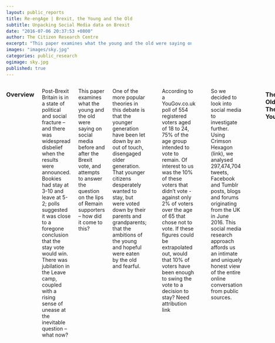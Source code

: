 ```yaml
---
layout: public_reports
title: Re-engAge | Brexit, the Young and the Old
subtitle: Unpacking Social Media data on Brexit 
date: "2016-07-06 20:37:53 +0800"
author: The Citizen Research Centre
excerpt: "This paper examines what the young and the old were saying on social media before and after the Brexit vote, and attempts to answer the question on the lips of Remain supporters – how did it come to this?"
images: "images/sky.jpg"
categories: public_research
ogimage: sky.jpg
published: true
---
```

<div class="row">
    <div class='medium-2 large-2 columns'>
        <div class='spacing'></div>
    </div>
<div class='medium-8 large-8 columns'>
<h3>Overview</h3>
<p>Post-Brexit Britain is in a state of political and social fracture – and there was widespread disbelief when the results were announced. Bookies had stay at 3-10 and leave at 5-2; polls suggested it was close to a foregone conclusion that the stay vote would win. There was jubilation in the Leave camp, coupled with a rising sense of unease at the inevitable question – what now?</p><p>
This paper examines what the young and the old were saying on social media before and after the Brexit vote, and attempts to answer the question on the lips of Remain supporters – how did it come to this?</p><p>
One of the more popular theories in this debate is that the younger generation have been let down by an out of touch, disengaged older generation. That younger citizens desperately wanted to stay, but were voted down by their parents and grandparents; that the ambitions of the young and hopeful were eaten by the old and fearful.
</p>
<p style="text-align: center;" ><img src="images/blog-images/old_negative.png" widht="80%"></p>
<p>According to a YouGov.co.uk poll of 554 registered voters aged of 18 to 24, 75% of the age group intended to vote to remain. Of interest to us was the 10% of these voters that didn’t vote - against only 2% of voters over the age of 65 that chose not to vote.  If these figures could be extrapolated out, would that 10% of voters have been enough to swing the vote to a decision to stay? Need attribution link</p>

<table style="margin-left:auto; 
    margin-right:auto;">
     <caption>YouGov.co.uk Brexit Poll</caption>
  <tr>
    <th></th>
    <th>18-24</th>
    <th>25-49</th>
    <th>50-64</th>
    <th>65+</th>
  </tr>
  <tr>
    <td><strong>Sample Size</strong></td>
    <td>554</td>
    <td>2042</td>
    <td>1174</td>
    <td>1002</td>
  </tr>
  <tr>
    <td><strong>Pre Vote Day</strong></td>
    <td></td>
    <td></td>
    <td></td>
    <td></td>
  </tr>
  <tr>
    <td>Remain</td>
    <td bgcolor="#fcbf31">75</td>
    <td>56</td>
    <td>44</td>
    <td>39</td>
  </tr>
  <tr>
    <td>Leave</td>
    <td>25</td>
    <td>44</td>
    <td>56</td>
    <td bgcolor="#fcbf31">61</td>
  </tr>
  <tr>
    <td><strong>After Voting Closed</strong></td>
    <td></td>
    <td></td>
    <td></td>
    <td></td>
  </tr>
  <tr>
    <td>Remain</td>
    <td>66</td>
    <td>52</td>
    <td>42</td>
    <td>38</td>
  </tr>
  <tr>
    <td>Leave</td>
    <td>23</td>
    <td>40</td>
    <td>53</td>
    <td>59</td>
  </tr>
  <tr>
    <td>Did not Vote</td>
    <td bgcolor="#fcbf31">10</td>
    <td>7</td>
    <td>5</td>
    <td>2</td>
  </tr>
</table>
<p>So we decided to look into social media to investigate further.  Using Crimson Hexagon (link), we analysed 297,474,704 tweets, Facebook and Tumblr posts, blogs and forums originating from the UK in June 2016. This social media research approach affords us an intimate and uniquely honest view of the entire online conversation from public sources.</p>
<p style="text-align: center;" ><img src="images/blog-images/Caputo-tweet.png"></p>
<p style="text-align: center;" ><img src="images/blog-images/shukat-tweet.png"></p>
<h3>The Old vs The Young?</h3>
<p>Much has been made of the youth being angry at ‘old’ people voting against their interest, as tweets such as this show:</p>
<p style="text-align: center;" ><img src="images/blog-images/luke-hawlet-tweet.png" width="45%">   <img src="images/blog-images/ellie-sadler-tweet.png" width="45%"></p>
<p>And weighing up the decision based on life expectancy:</p>
<p style="text-align: center;" ><img src="images/blog-images/tom-holder-tweet.png" width="65%"></p>
<div id="language" style="min-width: 275px; height: 400px; margin: 0 auto"></div>


</div>
<div class='medium-2 large-2 columns'>
    <div class='spacing'></div>
    </div>
</div>


<script>
$(function () {
    $('#voltweets').highcharts({
        chart: {
            type: 'column'
        },
        title: {
            text: 'Volume of Tweets - Top 4 Countries vs Rest of Africa'
        },
        xAxis: {
            categories: [
                'Countries'
            ],
            crosshair: true
        },
        yAxis: {
            min: 0,
            title: {
                text: 'Volume of Tweets'
            }
        },
        tooltip: {
            valueSuffix: ''
        },
        plotOptions: {
            column: {
                pointPadding: 0.2,
                borderWidth: 0
            }
        },
        series: [{
            name: 'Egypt',
            data: [334497013],
            color: '#F9A61C'

        }, {
            name: 'South Africa',
            data: [250593472],
            color: '#333333'

        }, {
            name: 'Nigeria',
            data: [242840161],
            color: '#26B8EB'

        },
        {
            name: 'Kenya',
            data: [173785414],
            color: '#868686'

        },
        {
            name: 'Rest of Africa (48 Countries)',
            color: '#33ff71',
            data: [232224419]

        }]
    });
});
</script>
<script>
$(function () {
    $('#voltweetstop').highcharts({
        chart: {
            type: 'column'
        },
        title: {
            text: 'Volume of Tweets - Top 5 Countries'
        },
        xAxis: {
            categories: [
                'Countries'
            ],
            crosshair: true
        },
        yAxis: {
            min: 0,
            title: {
                text: 'Volume of Tweets'
            }
        },
        tooltip: {
            valueSuffix: ''
        },
        plotOptions: {
            column: {
                pointPadding: 0.2,
                borderWidth: 0
            }
        },
        series: [{
            name: 'Egypt',
            data: [334497013],
            color: '#F9A61C'

        }, {
            name: 'South Africa',
            data: [250593472],
            color: '#333333'

        }, {
            name: 'Nigeria',
            data: [242840161],
            color: '#26B8EB'

        },
        {
            name: 'Kenya',
            data: [173785414],
            color: '#868686'

        },
        {
            name: 'Ghana',
            color: '#33ff71',
            data: [34719648]

        }]
    });
});
</script>
<script>
  $(function () {
    $('#language').highcharts({
        chart: {
            plotBackgroundColor: null,
            plotBorderWidth: null,
            plotShadow: false,
            type: 'pie'
        },
        title: {
            text: 'Breakdown of Language - Africa Twitter (2015)'
        },
        tooltip: {
            pointFormat: '{series.name}: <b>{point.percentage:.2f}%</b>'
        },
        plotOptions: {
            pie: {
                allowPointSelect: true,
                cursor: 'pointer',
                dataLabels: {
                    enabled: true,
                    format: '<b>{point.name}</b>: {point.percentage:.1f} %',
                    style: {
                        color: (Highcharts.theme && Highcharts.theme.contrastTextColor) || 'black'
                    }
                }
            }
        },
        series: [{
            name: 'Languages',
            colorByPoint: true,
            data: [{
                color: '#F9A61C',
                name: 'English',
                y: 58
            }, {
                color: '#333333',
                name: 'Arabic',
                y: 29,
                sliced: true,
                selected: true
            }, {
                color: '#26B8EB',
                name: 'French',
                y: 3.5
            }, {
                color: '#868686',
                name: 'Portuguese',
                y: 0.6
            }, {
                color: '#33ff71',
                name: 'Indigenous or other languages',
                y: 8.96
            }]
        }]
    });
});
  </script>
  <script>
$(function () {
    $('#voltweetstopnorth').highcharts({
        chart: {
            type: 'column'
        },
        title: {
            text: 'Volume of Tweets - Top 5 North African Countries'
        },
        xAxis: {
            categories: [
                'Countries'
            ],
            crosshair: true
        },
        yAxis: {
            min: 0,
            title: {
                text: 'Volume of Tweets'
            }
        },
        tooltip: {
            valueSuffix: ''
        },
        plotOptions: {
            column: {
                pointPadding: 0.2,
                borderWidth: 0
            }
        },
        series: [{
            name: 'Egypt',
            data: [334497013],
            color: '#F9A61C'

        }, {
            name: 'Algeria',
            data: [25532709],
            color: '#333333'

        }, {
            name: 'Morocco',
            data: [22610106],
            color: '#26B8EB'

        },
        {
            name: 'Libya',
            data: [18566310],
            color: '#868686'

        },
        {
            name: 'Tunisia',
            color: '#33ff71',
            data: [11137350]

        }]
    });
});
</script>
 <script>
$(function () {
    $('#top10activity').highcharts({
        chart: {
            type: 'column'
        },
        title: {
            text: 'Twitter Activity per Person per Annum - Top 10 Africa Activity Index'
        },
        xAxis: {
            categories: [
                'Countries'
            ],
            crosshair: true
        },
        yAxis: {
            min: 0,
            title: {
                text: 'Tweets per Person per Annum'
            }
        },
        tooltip: {
            valueSuffix: ''
        },
        plotOptions: {
            column: {
                pointPadding: 0.2,
                borderWidth: 0
            }
        },
        series: [{
            name: 'South Africa',
            data: [4.685],
            color: '#F9A61C'

        }, {
            name: 'Egypt',
            data: [3.95],
            color: '#333333'

        }, {
            name: 'Kenya',
            data: [3.717],
            color: '#26B8EB'

        },
        {
            name: 'Botswana',
            data: [3.714],
            color: '#868686'

        },
        {
            name: 'Seychelles',
            color: '#33ff71',
            data: [3.173]

        },
        {
            name: 'Libya',
            data: [2.939]

        }, {
            name: 'Namibia',
            data: [2.091]

        }, {
            name: 'Mauritius',
            data: [1.597]

        },
        {
            name: 'Nigeria',
            data: [1.323]

        },
        {
            name: 'Ghana',
            data: [1.287]

        }]
    });
});
</script>